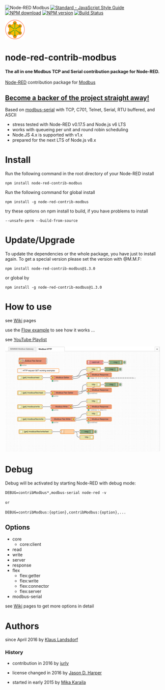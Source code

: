 ![Node-RED Modbus](http://b.repl.ca/v1/Node--RED-Modbus-green.png)
[![Standard - JavaScript Style Guide](https://img.shields.io/badge/code%20style-standard-brightgreen.svg)](http://standardjs.com/)
[![NPM download](https://img.shields.io/npm/dm/node-red-contrib-modbus.svg)](http://www.npm-stats.com/~packages/node-red-contrib-modbus)
[![NPM version](https://badge.fury.io/js/node-red-contrib-modbus.png)](https://www.npmjs.com/package/node-red-contrib-modbus)
[![Build Status](https://travis-ci.org/biancode/node-red-contrib-modbus.svg?branch=master)](https://travis-ci.org/biancode/node-red-contrib-modbus)

[![nodemodbus64](images/modbus-icon64.png)](https://www.npmjs.com/package/node-red-contrib-modbus)

node-red-contrib-modbus 
========================

#### The all in one Modbus TCP and Serial contribution package for Node-RED.

[Node-RED][1] contribution package for [Modbus][8]

## [Become a backer of the project straight away!][11]

Based on [modbus-serial][2] with TCP, C701, Telnet, Serial, RTU buffered, and ASCII

* stress tested with Node-RED v0.17.5 and Node.js v6 LTS
* works with queueing per unit and round robin scheduling
* Node.JS 4.x is supported with v1.x
* prepared for the next LTS of Node.js v8.x

# Install

Run the following command in the root directory of your Node-RED install

    npm install node-red-contrib-modbus

Run the following command for global install

    npm install -g node-red-contrib-modbus

try these options on npm install to build, if you have problems to install

    --unsafe-perm --build-from-source
    
# Update/Upgrade

To update the dependencies or the whole package, you have just to install again.
To get a special version please set the version with @M.M.F:

    npm install node-red-contrib-modbus@1.3.0

or global by

    npm install -g node-red-contrib-modbus@1.3.0
    
# How to use

see [Wiki][10] pages

use the [Flow example][3] to see how it works ...

see [YouTube Playlist][9]

![Flow Example](images/Screenshot01V210.png)

# Debug

Debug will be activated by starting Node-RED with debug mode: 

    DEBUG=contribModbus*,modbus-serial node-red -v

    or

    DEBUG=contribModbus:{option},contribModbus:{option},...

## Options

 * core
    * core:client
 * read
 * write
 * server
 * response
 * flex
    * flex:getter
    * flex:write
    * flex:connector
    * flex:server
 * modbus-serial

see [Wiki][10] pages to get more options in detail

# Authors

since April 2016 by [Klaus Landsdorf][4]

### History 

* contribution in 2016 by [iurly][6]

* license changed in 2016 by [Jason D. Harper][7]

* started in early 2015 by [Mika Karaila][5]

[1]:https://nodered.org
[2]:https://www.npmjs.com/package/modbus-serial
[3]:https://flows.nodered.org/flow/bf06a87e84395e4bce276714c6f5f884
[4]:https://github.com/biancode
[5]:https://github.com/mikakaraila
[6]:https://github.com/iurly
[7]:https://github.com/jayharper
[8]:http://www.modbus.org/
[9]:http://bit.ly/2jzwjqP
[10]:https://github.com/biancode/node-red-contrib-modbus/wiki
[11]:https://bianco-royal.cloud/supporter/
